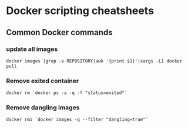 # Docker scripting cheatsheets

## Common Docker commands

### update all images

```
docker images |grep -v REPOSITORY|awk '{print $1}'|xargs -L1 docker pull
```

### Remove exited container

```
docker rm `docker ps -a -q -f "status=exited"`
```

### Remove dangling images

```
docker rmi `docker images -q --filter "dangling=true"`
```
